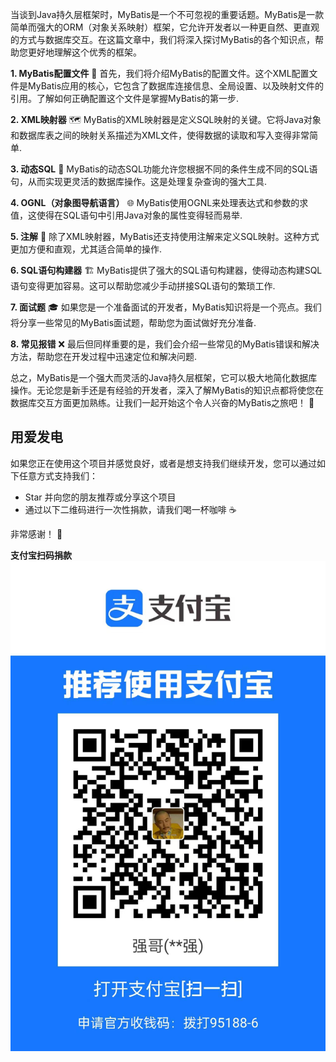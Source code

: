 当谈到Java持久层框架时，MyBatis是一个不可忽视的重要话题。MyBatis是一款简单而强大的ORM（对象关系映射）框架，它允许开发者以一种更自然、更直观的方式与数据库交互。在这篇文章中，我们将深入探讨MyBatis的各个知识点，帮助您更好地理解这个优秀的框架。

**1. MyBatis配置文件** 📝
首先，我们将介绍MyBatis的配置文件。这个XML配置文件是MyBatis应用的核心，它包含了数据库连接信息、全局设置、以及映射文件的引用。了解如何正确配置这个文件是掌握MyBatis的第一步.

**2. XML映射器** 🗺️
MyBatis的XML映射器是定义SQL映射的关键。它将Java对象和数据库表之间的映射关系描述为XML文件，使得数据的读取和写入变得非常简单.

**3. 动态SQL** 🔄
MyBatis的动态SQL功能允许您根据不同的条件生成不同的SQL语句，从而实现更灵活的数据库操作。这是处理复杂查询的强大工具.

**4. OGNL（对象图导航语言）** 🌐
MyBatis使用OGNL来处理表达式和参数的求值，这使得在SQL语句中引用Java对象的属性变得轻而易举.

**5. 注解** 📌
除了XML映射器，MyBatis还支持使用注解来定义SQL映射。这种方式更加方便和直观，尤其适合简单的操作.

**6. SQL语句构建器** 🏗️
MyBatis提供了强大的SQL语句构建器，使得动态构建SQL语句变得更加容易。这可以帮助您减少手动拼接SQL语句的繁琐工作.

**7. 面试题** 🎓
如果您是一个准备面试的开发者，MyBatis知识将是一个亮点。我们将分享一些常见的MyBatis面试题，帮助您为面试做好充分准备.

**8. 常见报错** ❌
最后但同样重要的是，我们会介绍一些常见的MyBatis错误和解决方法，帮助您在开发过程中迅速定位和解决问题.

总之，MyBatis是一个强大而灵活的Java持久层框架，它可以极大地简化数据库操作。无论您是新手还是有经验的开发者，深入了解MyBatis的知识点都将使您在数据库交互方面更加熟练。让我们一起开始这个令人兴奋的MyBatis之旅吧！ 🚀


 **用爱发电** 
-----
如果您正在使用这个项目并感觉良好，或者是想支持我们继续开发，您可以通过如下任意方式支持我们：


- Star 并向您的朋友推荐或分享这个项目
- 通过以下二维码进行一次性捐款，请我们喝一杯咖啡 ☕️

非常感谢！  :nose: 

 **支付宝扫码捐款**
<img src="image.png"  width="600" />

